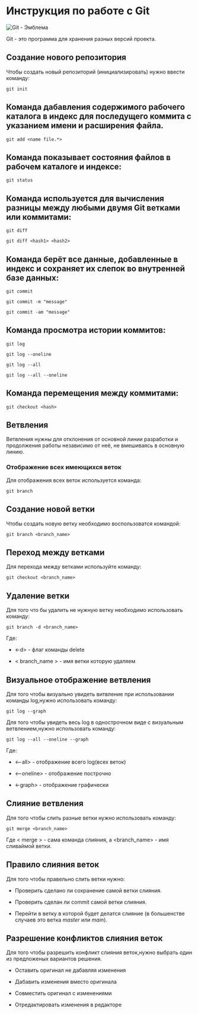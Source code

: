 # **Инструкция по работе с Git**
![Git - Эмблема](Git.jpg)

Git - это программа для хранения разных версий проекта.

## Создание нового репозитория

Чтобы создать новый репозиторий (инициализировать) нужно ввести команду:

    git init

## Команда дабавления содержимого рабочего каталога в индекс для последущего коммита с указанием имени и расширения файла.

    git add <name file.*>

## Команда показывает состояния файлов в рабочем каталоге и индексе:

    git status

## Команда используется для вычисления разницы между любыми двумя Git ветками или коммитами: 

    git diff

    git diff <hash1> <hash2>

## Команда берёт все данные, добавленные в индекс и сохраняет их слепок во внутренней базе данных:

    git commit
    
    git commit -m "message"

    git commit -am "message"

## Команда просмотра истории коммитов:

    git log

    git log --oneline

    git log --all

    git log --all --oneline

## Команда перемещения между коммитами:

    git checkout <hash>

## Ветвления

Ветвления нужны для отклонения от основной линии разработки и продолжения работы независимо от неё, не вмешиваясь в основную линию.
    
### Отображение всех имеющихся веток

Для отображения всех веток используется команда:

    git branch

## Создание новой ветки

Чтобы создать новую ветку необходимо воспользоватся командой:

    git branch <branch_name>

## Переход между ветками

Для перехода между ветками используйте команду:

    git checkout <branch_name>

## Удаление ветки

Для того что бы удалить не нужную ветку необходимо использовать команду:

    git branch -d <branch_name>

Где:

* <-d> - флаг команды delete

* < branch_name > - имя ветки которую удаляем

## Визуальное отображение ветвления

Для того чтобы визуально увидеть витвление при использовании команды log,нужно использовать команду:

    git log --graph

Для того чтобы увидеть весь log в однострочном виде с визуальным ветвлением,нужно использовать команду:

    git log --all --oneline --graph

Где:

* <--all> - отображение всего log(всех веток)

* <--oneline> - отображение построчно

* <-graph> - отображение графически

## Слияние ветвления

Для того чтобы слить разные ветки нужно использовать команду:

    git merge <branch_name>

Где < merge > - сама команда слияния, а <branch_name> - имя сливаймой ветки.

## Правило слияния веток

Для того чтобы правельно слить ветки нужно:

* Проверить сделано ли сохранение самой ветки слияния.

* Проверить сделан ли commit самой ветки слияния.

* Перейти в ветку в которой будет делатся слияние (в большенстве случаев это ветка *master* или *main*).

## Разрешение конфликтов слияния веток

Для того чтобы разрешить конфликт слияния веток,нужно выбрать один из предложеных вариантов решения.

* Оставить оригинал не дабавляя изменения

* Дабавить изменения вместо оригинала

* Совместить оригинал с изменениями

* Отредактировать изменения в редакторе
